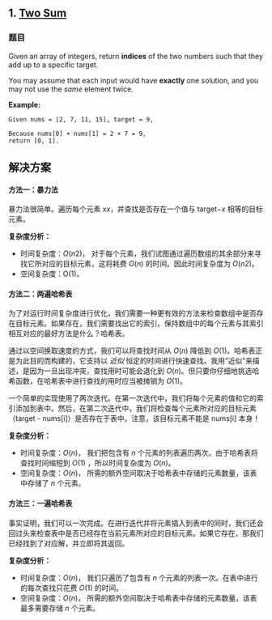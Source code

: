 ## 1. [Two Sum](https://leetcode.com/problems/two-sum/)

### 题目

Given an array of integers, return **indices** of the two numbers such that they add up to a specific target.

You may assume that each input would have **exactly** one solution, and you may not use the *same* element twice.

**Example:**

```
Given nums = [2, 7, 11, 15], target = 9,

Because nums[0] + nums[1] = 2 + 7 = 9,
return [0, 1].
```

## 解决方案

#### 方法一：暴力法

暴力法很简单。遍历每个元素 x*x*，并查找是否存在一个值与 target−*x* 相等的目标元素。

**复杂度分析：**

- 时间复杂度：*O*(*n*2)， 对于每个元素，我们试图通过遍历数组的其余部分来寻找它所对应的目标元素，这将耗费 *O*(*n*) 的时间。因此时间复杂度为 *O*(*n*2)。
- 空间复杂度：O(1)。 

#### 方法二：两遍哈希表

为了对运行时间复杂度进行优化，我们需要一种更有效的方法来检查数组中是否存在目标元素。如果存在，我们需要找出它的索引。保持数组中的每个元素与其索引相互对应的最好方法是什么？哈希表。

通过以空间换取速度的方式，我们可以将查找时间从 *O*(*n*) 降低到 *O*(1)。哈希表正是为此目的而构建的，它支持以 *近似* 恒定的时间进行快速查找。我用“近似”来描述，是因为一旦出现冲突，查找用时可能会退化到 *O*(*n*)。但只要你仔细地挑选哈希函数，在哈希表中进行查找的用时应当被摊销为 *O*(1)。

一个简单的实现使用了两次迭代。在第一次迭代中，我们将每个元素的值和它的索引添加到表中。然后，在第二次迭代中，我们将检查每个元素所对应的目标元素（target - nums[i]）是否存在于表中。注意，该目标元素不能是 nums[i] 本身！

**复杂度分析：**

- 时间复杂度：*O*(*n*)， 我们把包含有 *n* 个元素的列表遍历两次。由于哈希表将查找时间缩短到 *O*(1) ，所以时间复杂度为 *O*(*n*)。
- 空间复杂度：*O*(*n*)， 所需的额外空间取决于哈希表中存储的元素数量，该表中存储了 *n* 个元素。 

#### 方法三：一遍哈希表

事实证明，我们可以一次完成。在进行迭代并将元素插入到表中的同时，我们还会回过头来检查表中是否已经存在当前元素所对应的目标元素。如果它存在，那我们已经找到了对应解，并立即将其返回。

**复杂度分析：**

- 时间复杂度：*O*(*n*)， 我们只遍历了包含有 *n* 个元素的列表一次。在表中进行的每次查找只花费 *O*(1) 的时间。
- 空间复杂度：*O*(*n*)， 所需的额外空间取决于哈希表中存储的元素数量，该表最多需要存储 *n* 个元素。